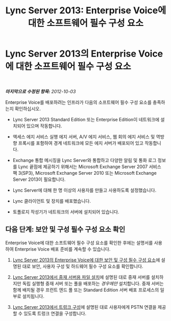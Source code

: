 ﻿---
title: 'Lync Server 2013: Enterprise Voice에 대한 소프트웨어 필수 구성 요소'
TOCTitle: Enterprise Voice에 대한 소프트웨어 필수 구성 요소
ms:assetid: 41172119-9631-46c7-9d9f-386d951c650b
ms:mtpsurl: https://technet.microsoft.com/ko-kr/library/Gg425916(v=OCS.15)
ms:contentKeyID: 49303429
ms.date: 08/10/2015
mtps_version: v=OCS.15
ms.translationtype: HT
---

# Lync Server 2013의 Enterprise Voice에 대한 소프트웨어 필수 구성 요소

 

_**마지막으로 수정된 항목:** 2012-10-03_

Enterprise Voice를 배포하려는 인프라가 다음의 소프트웨어 필수 구성 요소를 충족하는지 확인하십시오.

  - Lync Server 2013 Standard Edition 또는 Enterprise Edition이 네트워크에 설치되어 있으며 작동합니다.

  - 액세스 에지 서비스 실행 에지 서버, A/V 에지 서비스, 웹 회의 에지 서비스 및 역방향 프록시를 포함하여 경계 네트워크에 모든 에지 서버가 배포되어 있고 작동합니다.

  - Exchange 통합 메시징을 Lync Server와 통합하고 다양한 알림 및 통화 로그 정보를 Lync 끝점에 제공하기 위해서는 Microsoft Exchange Server 2007 서비스 팩 3(SP3), Microsoft Exchange Server 2010 또는 Microsoft Exchange Server 2013이 필요합니다.

  - Lync Server에 대해 한 명 이상의 사용자를 만들고 사용하도록 설정했습니다.

  - Lync 클라이언트 및 장치를 배포했습니다.

  - 토폴로지 작성기가 네트워크의 서버에 설치되어 있습니다.

## 다음 단계: 보안 및 구성 필수 구성 요소 확인

Enterprise Voice에 대한 소프트웨어 필수 구성 요소를 확인한 후에는 설명서를 사용하여 Enterprise Voice 배포 준비를 계속할 수 있습니다.

1.  [Lync Server 2013의 Enterprise Voice에 대한 보안 및 구성 필수 구성 요소](lync-server-2013-security-and-configuration-prerequisites-for-enterprise-voice.md)에 설명된 대로 보안, 사용자 구성 및 하드웨어 필수 구성 요소를 확인합니다.

2.  [Lync Server 2013에서 중재 서버용 파일 설치](lync-server-2013-install-the-files-for-mediation-server.md)에 설명된 대로 중재 서버를 설치하지만 독립 실행형 중재 서버 또는 풀을 배포하는 *경우에만* 설치합니다. 중재 서버는 함께 배치될 경우 프런트 엔드 풀 또는 Standard Edition 서버 배포 프로세스의 일부로 설치됩니다.

3.  [Lync Server 2013에서 트렁크 구성](lync-server-2013-configuring-trunks.md)에 설명된 대로 사용자에게 PSTN 연결을 제공할 수 있도록 트렁크 연결을 구성합니다.

